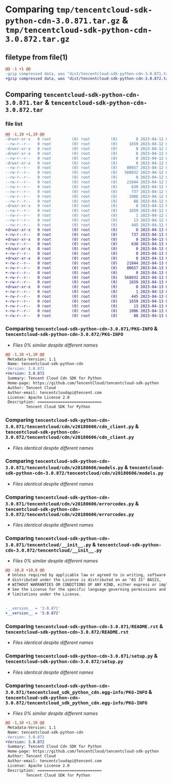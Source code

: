 # Comparing `tmp/tencentcloud-sdk-python-cdn-3.0.871.tar.gz` & `tmp/tencentcloud-sdk-python-cdn-3.0.872.tar.gz`

## filetype from file(1)

```diff
@@ -1 +1 @@
-gzip compressed data, was "dist/tencentcloud-sdk-python-cdn-3.0.871.tar", last modified: Wed Apr 12 00:18:43 2023, max compression
+gzip compressed data, was "dist/tencentcloud-sdk-python-cdn-3.0.872.tar", last modified: Thu Apr 13 00:23:37 2023, max compression
```

## Comparing `tencentcloud-sdk-python-cdn-3.0.871.tar` & `tencentcloud-sdk-python-cdn-3.0.872.tar`

### file list

```diff
@@ -1,19 +1,19 @@
-drwxr-xr-x   0 root         (0) root         (0)        0 2023-04-12 00:18:43.000000 tencentcloud-sdk-python-cdn-3.0.871/
--rw-r--r--   0 root         (0) root         (0)     1659 2023-04-12 00:18:43.000000 tencentcloud-sdk-python-cdn-3.0.871/PKG-INFO
-drwxr-xr-x   0 root         (0) root         (0)        0 2023-04-12 00:18:43.000000 tencentcloud-sdk-python-cdn-3.0.871/tencentcloud/
-drwxr-xr-x   0 root         (0) root         (0)        0 2023-04-12 00:18:43.000000 tencentcloud-sdk-python-cdn-3.0.871/tencentcloud/cdn/
--rw-r--r--   0 root         (0) root         (0)        0 2023-04-12 00:18:43.000000 tencentcloud-sdk-python-cdn-3.0.871/tencentcloud/cdn/__init__.py
-drwxr-xr-x   0 root         (0) root         (0)        0 2023-04-12 00:18:43.000000 tencentcloud-sdk-python-cdn-3.0.871/tencentcloud/cdn/v20180606/
--rw-r--r--   0 root         (0) root         (0)    80657 2023-04-12 00:18:43.000000 tencentcloud-sdk-python-cdn-3.0.871/tencentcloud/cdn/v20180606/cdn_client.py
--rw-r--r--   0 root         (0) root         (0)   568032 2023-04-12 00:18:43.000000 tencentcloud-sdk-python-cdn-3.0.871/tencentcloud/cdn/v20180606/models.py
--rw-r--r--   0 root         (0) root         (0)        0 2023-04-12 00:18:43.000000 tencentcloud-sdk-python-cdn-3.0.871/tencentcloud/cdn/v20180606/__init__.py
--rw-r--r--   0 root         (0) root         (0)    21844 2023-04-12 00:18:43.000000 tencentcloud-sdk-python-cdn-3.0.871/tencentcloud/cdn/v20180606/errorcodes.py
--rw-r--r--   0 root         (0) root         (0)      630 2023-04-12 00:18:43.000000 tencentcloud-sdk-python-cdn-3.0.871/tencentcloud/__init__.py
--rw-r--r--   0 root         (0) root         (0)      737 2023-04-12 00:18:43.000000 tencentcloud-sdk-python-cdn-3.0.871/README.rst
--rw-r--r--   0 root         (0) root         (0)     1006 2023-04-12 00:18:43.000000 tencentcloud-sdk-python-cdn-3.0.871/setup.py
--rw-r--r--   0 root         (0) root         (0)       88 2023-04-12 00:18:43.000000 tencentcloud-sdk-python-cdn-3.0.871/setup.cfg
-drwxr-xr-x   0 root         (0) root         (0)        0 2023-04-12 00:18:43.000000 tencentcloud-sdk-python-cdn-3.0.871/tencentcloud_sdk_python_cdn.egg-info/
--rw-r--r--   0 root         (0) root         (0)     1659 2023-04-12 00:18:43.000000 tencentcloud-sdk-python-cdn-3.0.871/tencentcloud_sdk_python_cdn.egg-info/PKG-INFO
--rw-r--r--   0 root         (0) root         (0)        1 2023-04-12 00:18:43.000000 tencentcloud-sdk-python-cdn-3.0.871/tencentcloud_sdk_python_cdn.egg-info/dependency_links.txt
--rw-r--r--   0 root         (0) root         (0)       13 2023-04-12 00:18:43.000000 tencentcloud-sdk-python-cdn-3.0.871/tencentcloud_sdk_python_cdn.egg-info/top_level.txt
--rw-r--r--   0 root         (0) root         (0)      445 2023-04-12 00:18:43.000000 tencentcloud-sdk-python-cdn-3.0.871/tencentcloud_sdk_python_cdn.egg-info/SOURCES.txt
+drwxr-xr-x   0 root         (0) root         (0)        0 2023-04-13 00:23:37.000000 tencentcloud-sdk-python-cdn-3.0.872/
+-rw-r--r--   0 root         (0) root         (0)      737 2023-04-13 00:23:36.000000 tencentcloud-sdk-python-cdn-3.0.872/README.rst
+drwxr-xr-x   0 root         (0) root         (0)        0 2023-04-13 00:23:37.000000 tencentcloud-sdk-python-cdn-3.0.872/tencentcloud/
+-rw-r--r--   0 root         (0) root         (0)      630 2023-04-13 00:23:36.000000 tencentcloud-sdk-python-cdn-3.0.872/tencentcloud/__init__.py
+drwxr-xr-x   0 root         (0) root         (0)        0 2023-04-13 00:23:37.000000 tencentcloud-sdk-python-cdn-3.0.872/tencentcloud/cdn/
+-rw-r--r--   0 root         (0) root         (0)        0 2023-04-13 00:23:36.000000 tencentcloud-sdk-python-cdn-3.0.872/tencentcloud/cdn/__init__.py
+drwxr-xr-x   0 root         (0) root         (0)        0 2023-04-13 00:23:37.000000 tencentcloud-sdk-python-cdn-3.0.872/tencentcloud/cdn/v20180606/
+-rw-r--r--   0 root         (0) root         (0)    21844 2023-04-13 00:23:36.000000 tencentcloud-sdk-python-cdn-3.0.872/tencentcloud/cdn/v20180606/errorcodes.py
+-rw-r--r--   0 root         (0) root         (0)    80657 2023-04-13 00:23:36.000000 tencentcloud-sdk-python-cdn-3.0.872/tencentcloud/cdn/v20180606/cdn_client.py
+-rw-r--r--   0 root         (0) root         (0)        0 2023-04-13 00:23:36.000000 tencentcloud-sdk-python-cdn-3.0.872/tencentcloud/cdn/v20180606/__init__.py
+-rw-r--r--   0 root         (0) root         (0)   568032 2023-04-13 00:23:36.000000 tencentcloud-sdk-python-cdn-3.0.872/tencentcloud/cdn/v20180606/models.py
+-rw-r--r--   0 root         (0) root         (0)     1659 2023-04-13 00:23:37.000000 tencentcloud-sdk-python-cdn-3.0.872/PKG-INFO
+drwxr-xr-x   0 root         (0) root         (0)        0 2023-04-13 00:23:37.000000 tencentcloud-sdk-python-cdn-3.0.872/tencentcloud_sdk_python_cdn.egg-info/
+-rw-r--r--   0 root         (0) root         (0)        1 2023-04-13 00:23:37.000000 tencentcloud-sdk-python-cdn-3.0.872/tencentcloud_sdk_python_cdn.egg-info/dependency_links.txt
+-rw-r--r--   0 root         (0) root         (0)      445 2023-04-13 00:23:37.000000 tencentcloud-sdk-python-cdn-3.0.872/tencentcloud_sdk_python_cdn.egg-info/SOURCES.txt
+-rw-r--r--   0 root         (0) root         (0)     1659 2023-04-13 00:23:37.000000 tencentcloud-sdk-python-cdn-3.0.872/tencentcloud_sdk_python_cdn.egg-info/PKG-INFO
+-rw-r--r--   0 root         (0) root         (0)       13 2023-04-13 00:23:37.000000 tencentcloud-sdk-python-cdn-3.0.872/tencentcloud_sdk_python_cdn.egg-info/top_level.txt
+-rw-r--r--   0 root         (0) root         (0)     1006 2023-04-13 00:23:36.000000 tencentcloud-sdk-python-cdn-3.0.872/setup.py
+-rw-r--r--   0 root         (0) root         (0)       88 2023-04-13 00:23:37.000000 tencentcloud-sdk-python-cdn-3.0.872/setup.cfg
```

### Comparing `tencentcloud-sdk-python-cdn-3.0.871/PKG-INFO` & `tencentcloud-sdk-python-cdn-3.0.872/PKG-INFO`

 * *Files 0% similar despite different names*

```diff
@@ -1,10 +1,10 @@
 Metadata-Version: 1.1
 Name: tencentcloud-sdk-python-cdn
-Version: 3.0.871
+Version: 3.0.872
 Summary: Tencent Cloud Cdn SDK for Python
 Home-page: https://github.com/TencentCloud/tencentcloud-sdk-python
 Author: Tencent Cloud
 Author-email: tencentcloudapi@tencent.com
 License: Apache License 2.0
 Description: ============================
         Tencent Cloud SDK for Python
```

### Comparing `tencentcloud-sdk-python-cdn-3.0.871/tencentcloud/cdn/v20180606/cdn_client.py` & `tencentcloud-sdk-python-cdn-3.0.872/tencentcloud/cdn/v20180606/cdn_client.py`

 * *Files identical despite different names*

### Comparing `tencentcloud-sdk-python-cdn-3.0.871/tencentcloud/cdn/v20180606/models.py` & `tencentcloud-sdk-python-cdn-3.0.872/tencentcloud/cdn/v20180606/models.py`

 * *Files identical despite different names*

### Comparing `tencentcloud-sdk-python-cdn-3.0.871/tencentcloud/cdn/v20180606/errorcodes.py` & `tencentcloud-sdk-python-cdn-3.0.872/tencentcloud/cdn/v20180606/errorcodes.py`

 * *Files identical despite different names*

### Comparing `tencentcloud-sdk-python-cdn-3.0.871/tencentcloud/__init__.py` & `tencentcloud-sdk-python-cdn-3.0.872/tencentcloud/__init__.py`

 * *Files 0% similar despite different names*

```diff
@@ -10,8 +10,8 @@
 # Unless required by applicable law or agreed to in writing, software
 # distributed under the License is distributed on an "AS IS" BASIS,
 # WITHOUT WARRANTIES OR CONDITIONS OF ANY KIND, either express or implied.
 # See the License for the specific language governing permissions and
 # limitations under the License.
 
 
-__version__ = '3.0.871'
+__version__ = '3.0.872'
```

### Comparing `tencentcloud-sdk-python-cdn-3.0.871/README.rst` & `tencentcloud-sdk-python-cdn-3.0.872/README.rst`

 * *Files identical despite different names*

### Comparing `tencentcloud-sdk-python-cdn-3.0.871/setup.py` & `tencentcloud-sdk-python-cdn-3.0.872/setup.py`

 * *Files identical despite different names*

### Comparing `tencentcloud-sdk-python-cdn-3.0.871/tencentcloud_sdk_python_cdn.egg-info/PKG-INFO` & `tencentcloud-sdk-python-cdn-3.0.872/tencentcloud_sdk_python_cdn.egg-info/PKG-INFO`

 * *Files 0% similar despite different names*

```diff
@@ -1,10 +1,10 @@
 Metadata-Version: 1.1
 Name: tencentcloud-sdk-python-cdn
-Version: 3.0.871
+Version: 3.0.872
 Summary: Tencent Cloud Cdn SDK for Python
 Home-page: https://github.com/TencentCloud/tencentcloud-sdk-python
 Author: Tencent Cloud
 Author-email: tencentcloudapi@tencent.com
 License: Apache License 2.0
 Description: ============================
         Tencent Cloud SDK for Python
```

